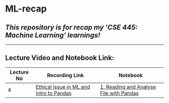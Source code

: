 # ML-recap
## _This repository is for recap my 'CSE 445: Machine Learning' learnings!_
***
## Lecture Video and Notebook Link:
| Lecture No | Recording Link | Notebook |
| ------ | ------ | ------ |
| 4 | [Ethical issue in ML and Intro to Pandas](https://drive.google.com/file/d/1_Nn0YO3gwYxgraodPZGxqR202xwTMZuA/view?usp=sharing) | [1. Reading and Analyse File with Pandas](https://github.com/SajidHShanta/ML-recap/1.%20Reading%20and%20Analyse%20File%20with%20Pandas) |
